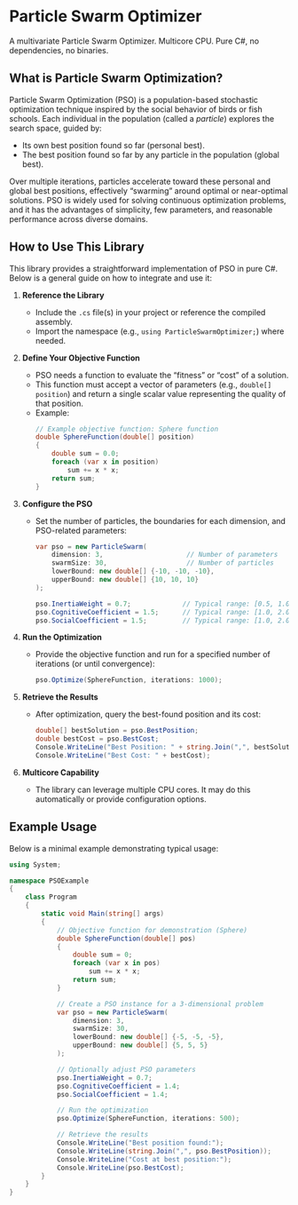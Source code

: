 # Particle Swarm Optimizer

A multivariate Particle Swarm Optimizer. Multicore CPU. Pure C#, no dependencies, no binaries.

## What is Particle Swarm Optimization?

Particle Swarm Optimization (PSO) is a population-based stochastic optimization technique inspired by the social behavior of birds or fish schools. Each individual in the population (called a *particle*) explores the search space, guided by:
- Its own best position found so far (personal best).
- The best position found so far by any particle in the population (global best).

Over multiple iterations, particles accelerate toward these personal and global best positions, effectively “swarming” around optimal or near-optimal solutions. PSO is widely used for solving continuous optimization problems, and it has the advantages of simplicity, few parameters, and reasonable performance across diverse domains.

## How to Use This Library

This library provides a straightforward implementation of PSO in pure C#. Below is a general guide on how to integrate and use it:

1. **Reference the Library**  
   - Include the `.cs` file(s) in your project or reference the compiled assembly.
   - Import the namespace (e.g., `using ParticleSwarmOptimizer;`) where needed.

2. **Define Your Objective Function**  
   - PSO needs a function to evaluate the “fitness” or “cost” of a solution.
   - This function must accept a vector of parameters (e.g., `double[] position`) and return a single scalar value representing the quality of that position.
   - Example:
     ```csharp
     // Example objective function: Sphere function
     double SphereFunction(double[] position)
     {
         double sum = 0.0;
         foreach (var x in position)
             sum += x * x;
         return sum;
     }
     ```

3. **Configure the PSO**  
   - Set the number of particles, the boundaries for each dimension, and PSO-related parameters:
     ```csharp
     var pso = new ParticleSwarm(
         dimension: 3,                     // Number of parameters
         swarmSize: 30,                    // Number of particles
         lowerBound: new double[] {-10, -10, -10},
         upperBound: new double[] {10, 10, 10}
     );
     
     pso.InertiaWeight = 0.7;             // Typical range: [0.5, 1.0]
     pso.CognitiveCoefficient = 1.5;      // Typical range: [1.0, 2.0]
     pso.SocialCoefficient = 1.5;         // Typical range: [1.0, 2.0]
     ```

4. **Run the Optimization**  
   - Provide the objective function and run for a specified number of iterations (or until convergence):
     ```csharp
     pso.Optimize(SphereFunction, iterations: 1000);
     ```

5. **Retrieve the Results**  
   - After optimization, query the best-found position and its cost:
     ```csharp
     double[] bestSolution = pso.BestPosition;
     double bestCost = pso.BestCost;
     Console.WriteLine("Best Position: " + string.Join(",", bestSolution));
     Console.WriteLine("Best Cost: " + bestCost);
     ```

6. **Multicore Capability**  
   - The library can leverage multiple CPU cores. It may do this automatically or provide configuration options.

## Example Usage

Below is a minimal example demonstrating typical usage:

```csharp
using System;

namespace PSOExample
{
    class Program
    {
        static void Main(string[] args)
        {
            // Objective function for demonstration (Sphere)
            double SphereFunction(double[] pos)
            {
                double sum = 0;
                foreach (var x in pos)
                    sum += x * x;
                return sum;
            }

            // Create a PSO instance for a 3-dimensional problem
            var pso = new ParticleSwarm(
                dimension: 3,
                swarmSize: 30,
                lowerBound: new double[] {-5, -5, -5},
                upperBound: new double[] {5, 5, 5}
            );

            // Optionally adjust PSO parameters
            pso.InertiaWeight = 0.7;
            pso.CognitiveCoefficient = 1.4;
            pso.SocialCoefficient = 1.4;

            // Run the optimization
            pso.Optimize(SphereFunction, iterations: 500);

            // Retrieve the results
            Console.WriteLine("Best position found:");
            Console.WriteLine(string.Join(",", pso.BestPosition));
            Console.WriteLine("Cost at best position:");
            Console.WriteLine(pso.BestCost);
        }
    }
}